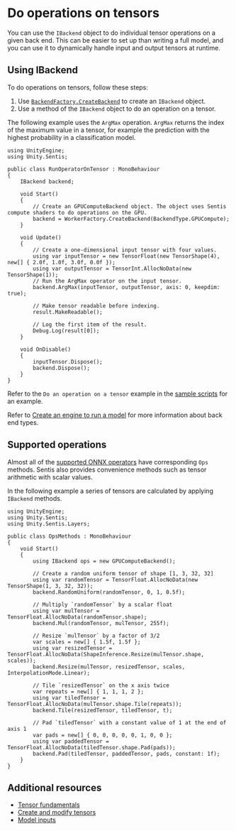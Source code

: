 # Do operations on tensors

You can use the `IBackend` object to do individual tensor operations on a given back end. This can be easier to set up than writing a full model, and you can use it to dynamically handle input and output tensors at runtime.

## Using IBackend

To do operations on tensors, follow these steps:

1. Use [`BackendFactory.CreateBackend`](xref:Unity.Sentis.BackendFactory.CreateBackend(Unity.Sentis.BackendType)) to create an `IBackend` object.
2. Use a method of the `IBackend` object to do an operation on a tensor.

The following example uses the `ArgMax` operation. `ArgMax` returns the index of the maximum value in a tensor, for example the prediction with the highest probability in a classification model.

``` 
using UnityEngine;
using Unity.Sentis;

public class RunOperatorOnTensor : MonoBehaviour
{
    IBackend backend;

    void Start()
    {
        // Create an GPUComputeBackend object. The object uses Sentis compute shaders to do operations on the GPU.
        backend = WorkerFactory.CreateBackend(BackendType.GPUCompute);
    }
    
    void Update()
    {
        // Create a one-dimensional input tensor with four values.
        using var inputTensor = new TensorFloat(new TensorShape(4), new[] { 2.0f, 1.0f, 3.0f, 0.0f });
        using var outputTensor = TensorInt.AllocNoData(new TensorShape(1));
        // Run the ArgMax operator on the input tensor.
        backend.ArgMax(inputTensor, outputTensor, axis: 0, keepdim: true);

        // Make tensor readable before indexing.
        result.MakeReadable();

        // Log the first item of the result.
        Debug.Log(result[0]);
    }

    void OnDisable()
    {
        inputTensor.Dispose();
        backend.Dispose();
    }
}
```

Refer to the `Do an operation on a tensor` example in the [sample scripts](package-samples.md) for an example.

Refer to [Create an engine to run a model](create-an-engine.md) for more information about back end types.

## Supported operations

Almost all of the [supported ONNX operators](supported-operators.md) have corresponding `Ops` methods. Sentis also provides convenience methods such as tensor arithmetic with scalar values.

In the following example a series of tensors are calculated by applying `IBackend` methods.

``` 
using UnityEngine;
using Unity.Sentis;
using Unity.Sentis.Layers;

public class OpsMethods : MonoBehaviour
{
    void Start()
    {
        using IBackend ops = new GPUComputeBackend();

        // Create a random uniform tensor of shape [1, 3, 32, 32]
        using var randomTensor = TensorFloat.AllocNoData(new TensorShape(1, 3, 32, 32));
        backend.RandomUniform(randomTensor, 0, 1, 0.5f);

        // Multiply `randomTensor` by a scalar float
        using var mulTensor = TensorFloat.AllocNoData(randomTensor.shape);
        backend.Mul(randomTensor, mulTensor, 255f);

        // Resize `mulTensor` by a factor of 3/2
        var scales = new[] { 1.5f, 1.5f };
        using var resizedTensor = TensorFloat.AllocNoData(ShapeInference.Resize(mulTensor.shape, scales));
        backend.Resize(mulTensor, resizedTensor, scales, InterpolationMode.Linear);

        // Tile `resizedTensor` on the x axis twice
        var repeats = new[] { 1, 1, 1, 2 };
        using var tiledTensor = TensorFloat.AllocNoData(mulTensor.shape.Tile(repeats));
        backend.Tile(resizedTensor, tiledTensor, t);

        // Pad `tiledTensor` with a constant value of 1 at the end of axis 1
        var pads = new[] { 0, 0, 0, 0, 0, 1, 0, 0 };
        using var paddedTensor = TensorFloat.AllocNoData(tiledTensor.shape.Pad(pads));
        backend.Pad(tiledTensor, paddedTensor, pads, constant: 1f);
    }
}
```

## Additional resources

- [Tensor fundamentals](tensor-fundamentals.md)
- [Create and modify tensors](do-basic-tensor-operations.md)
- [Model inputs](models-concept.md#model-inputs)
